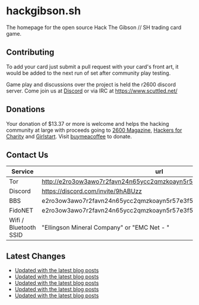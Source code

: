 # hackgibson.sh
The homepage for the open source Hack The Gibson // SH trading card game.


## Contributing

To add your card just submit a pull request with your card's front art, it would be added to the next run of set after community play testing.

Game play and discussions over the project is held the r2600 discord server. Come join us at [Discord](https://discord.com/invite/9hABUzz) or via IRC at https://www.scuttled.net/


## Donations

Your donation of $13.37 or more is welcome and helps the hacking community at large with proceeds going to [2600 Magazine](https://2600.com/), [Hackers for Charity](https://hackersforcharity.org) and [Girlstart](https://girlstart.org).  Visit [buymeacoffee](https://www.buymeacoffee.com/hackgibson.sh) to donate.


## Contact Us

Service | url
-|-
Tor | http://e2ro3ow3awo7r2favn24n65ycc2qmzkoayn5r57e3f56nvjwdcgg32ad.onion
Discord | https://discord.com/invite/9hABUzz
BBS | e2ro3ow3awo7r2favn24n65ycc2qmzkoayn5r57e3f56nvjwdcgg32ad.onion:23
FidoNET | e2ro3ow3awo7r2favn24n65ycc2qmzkoayn5r57e3f56nvjwdcgg32ad.onion:24554
Wifi / Bluetooth SSID | "Ellingson Mineral Company" or "EMC Net - <fidonet address>"

## Latest Changes
<!-- BLOG-POST-LIST:START -->
- [Updated with the latest blog posts](https://github.com/DFW2600/hackgibson.sh/commit/5e14d85f8d27085a2ab218c9034a88ac8175dd1c)
- [Updated with the latest blog posts](https://github.com/DFW2600/hackgibson.sh/commit/56228f331cc51d22c88cfa75a89212c9b2b5c054)
- [Updated with the latest blog posts](https://github.com/DFW2600/hackgibson.sh/commit/ff81550ee7b3cdcaef5c948eda7a2cbacf93d498)
- [Updated with the latest blog posts](https://github.com/DFW2600/hackgibson.sh/commit/e1442ec8d7b06e756f3aaedfef458fca4ad2eba8)
- [Updated with the latest blog posts](https://github.com/DFW2600/hackgibson.sh/commit/111432b0b820168932057cbba95b9de823131156)
<!-- BLOG-POST-LIST:END -->
